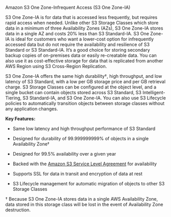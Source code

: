 Amazon S3 One Zone-Infrequent Access (S3 One Zone-IA)

S3 One Zone-IA is for data that is accessed less frequently, but requires rapid access when needed. Unlike other S3 Storage Classes which store data in a minimum of three Availability Zones (AZs), S3 One Zone-IA stores data in a single AZ and costs 20% less than S3 Standard-IA. S3 One Zone-IA is ideal for customers who want a lower-cost option for infrequently accessed data but do not require the availability and resilience of S3 Standard or S3 Standard-IA. It’s a good choice for storing secondary backup copies of on-premises data or easily re-creatable data. You can also use it as cost-effective storage for data that is replicated from another AWS Region using S3 Cross-Region Replication.

S3 One Zone-IA offers the same high durability†, high throughput, and low latency of S3 Standard, with a low per GB storage price and per GB retrieval charge. S3 Storage Classes can be configured at the object level, and a single bucket can contain objects stored across S3 Standard, S3 Intelligent-Tiering, S3 Standard-IA, and S3 One Zone-IA. You can also use S3 Lifecycle policies to automatically transition objects between storage classes without any application changes.

**Key Features:**

- Same low latency and high throughput performance of S3 Standard  
    
- Designed for durability of 99.999999999% of objects in a single Availability Zone†  
    
- Designed for 99.5% availability over a given year  
    
- Backed with the [Amazon S3 Service Level Agreement](https://aws.amazon.com/s3/sla/) for availability
- Supports SSL for data in transit and encryption of data at rest
- S3 Lifecycle management for automatic migration of objects to other S3 Storage Classes

† Because S3 One Zone-IA stores data in a single AWS Availability Zone, data stored in this storage class will be lost in the event of Availability Zone destruction.